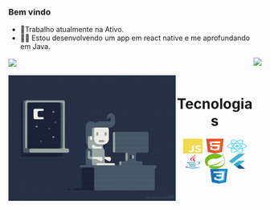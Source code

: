 ### Bem vindo

- 💼Trabalho atualmente na Ativo.
- 👨‍💻 Estou desenvolvendo um app em react native e me aprofundando em Java.
<div>
    <a href="https://github.com/anuraghazra/github-readme-stats">
        <img height=200 align="center"
            src="https://github-readme-stats.vercel.app/api?username=matheusFPZ&theme=transparent" />
    </a>
    <a href="https://github.com/anuraghazra/convoychat">
        <img height=200 align="right"
            src="https://github-readme-stats.vercel.app/api/top-langs?username=matheusFPZ&layout=compact&langs_count=8&card_width=320&theme=transparent" />
    </a>
</div>
<div></div>

<div align="center"><br>
    <img align="left" height="250" alt="codando" src="code.gif">
    <H1>Tecnologias</H1>
    <img align="center" height="30" width="40" alt="javascript"
        src="https://raw.githubusercontent.com/devicons/devicon/master/icons/javascript/javascript-plain.svg">
    <img align="center" height="30" width="40" alt="html"
        src="https://raw.githubusercontent.com/devicons/devicon/master/icons/html5/html5-original.svg">
    <img align="center" height="30" width="40" alt="react"
        src="https://raw.githubusercontent.com/devicons/devicon/master/icons/react/react-original.svg">
    <img align="center" height="30" width="40" alt="java"
        src="https://raw.githubusercontent.com/devicons/devicon/master/icons/java/java-original.svg">
    <img align="center" height="30" width="40" alt="spring"
        src="https://raw.githubusercontent.com/devicons/devicon/master/icons/spring/spring-original.svg">
    <img align="center" height="30" width="40" alt="flutter"
        src="https://raw.githubusercontent.com/devicons/devicon/master/icons/flutter/flutter-original.svg">
    <img align="center" height="30" width="40" alt="css"
        src="https://raw.githubusercontent.com/devicons/devicon/master/icons/css3/css3-original.svg">

</div>




